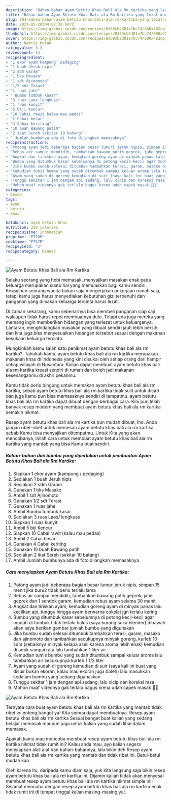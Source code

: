 ```yaml
---
description: "Bahan-bahan Ayam Betutu Khas Bali ala Rm Kartika yang lezat dan Mudah Dibuat"
title: "Bahan-bahan Ayam Betutu Khas Bali ala Rm Kartika yang lezat dan Mudah Dibuat"
slug: 804-bahan-bahan-ayam-betutu-khas-bali-ala-rm-kartika-yang-lezat-dan-mudah-dibuat
date: 2021-05-28T04:02:30.687Z
image: https://img-global.cpcdn.com/recipes/8369cb2d81a7bc74/680x482cq70/ayam-betutu-khas-bali-ala-rm-kartika-foto-resep-utama.jpg
thumbnail: https://img-global.cpcdn.com/recipes/8369cb2d81a7bc74/680x482cq70/ayam-betutu-khas-bali-ala-rm-kartika-foto-resep-utama.jpg
cover: https://img-global.cpcdn.com/recipes/8369cb2d81a7bc74/680x482cq70/ayam-betutu-khas-bali-ala-rm-kartika-foto-resep-utama.jpg
author: Nettie Moran
ratingvalue: 3.3
reviewcount: 13
recipeingredient:
- "1 ekor ayam kampung  pedaging"
- "1 buah Jeruk nipis"
- "2 sdm Garam"
- "1 bks Masako"
- "1 sdt Ajinomoto"
- "1/2 sdt Terasi"
- "1 ruas jahe"
- " Bumbu tumbuk kasar"
- "3 ruas Laos lengkuas"
- "1 ruas kunyit"
- "5 biji Kencur"
- "10 Cabai rawit kalau mau pedas"
- "2 Cabai besar"
- "4 Cabai keriting"
- "10 buah Bawang putih"
- "2 ikat Sereh sekitar 10 batang"
- " Jumlah bumbunya ada di foto dilangkah memasaknya"
recipeinstructions:
- "Potong ayam jadi beberapa bagian besar lumuri jeruk nipis, simpan 15 menit jika buru2 tidak perlu terlalu lama"
- "Rebus air sampai mendidih, tambahkan bawang putih geprek, jahe geprek dan 1 sendok garam, kemudian rebus ayam selama 30 menit"
- "Angkat dan tiriskan ayam, kemudian goreng ayam di minyak panas lalu kecilkan api, tunggu hingga ayam berwarna cokelat jgn terlalu kering"
- "Bumbu yang ditumbuk kasar sebelumnya di potong kecil-kecil agar mudah di tumbuk tidak terlalu halus (saya kurang suka blender) dibawah akan saya berikan gambar jumlah bumbu yang digunakan"
- "Jika bumbu sudah selesai ditumbuk tambahkan terasi, garam, masako dan ajinomoto dan tambahkan secukupnya minyak goreng, kurleb 10 sdm (sebaiknya minyak kelapa aseli karena aroma lebih enak) kemudian di aduk sampai rata lalu tambahkan 1 liter air"
- "Kemudian tumis bumbu yang sudah ditumbuk sampai keluar aroma lalu tambahkan air secukupnya kurleb 1 1/2 liter"
- "Ayam yang sudah di goreng kemudian di suir (saya kali ini buat yang disuir bukan ekoran, kalau mau ekoran juga boleh) lalu masukkan kedalam bumbu yang sedang dipanaskan"
- "Tunggu sekitar 1 jam dengan api sedang, lalu cicip dan koreksi rasa."
- "Mohon maaf videonya gak terlalu bagus krena udah capek masak 🤪🤪"
categories:
- Resep
tags:
- ayam
- betutu
- khas

katakunci: ayam betutu khas 
nutrition: 250 calories
recipecuisine: Indonesian
preptime: "PT10M"
cooktime: "PT57M"
recipeyield: "2"
recipecategory: Dinner

---
```



![Ayam Betutu Khas Bali ala Rm Kartika](https://img-global.cpcdn.com/recipes/8369cb2d81a7bc74/680x482cq70/ayam-betutu-khas-bali-ala-rm-kartika-foto-resep-utama.jpg)

Selaku seorang yang hobi memasak, menyajikan masakan enak pada keluarga merupakan suatu hal yang memuaskan bagi kamu sendiri. Kewajiban seorang  wanita bukan saja mengerjakan pekerjaan rumah saja, tetapi kamu juga harus menyediakan kebutuhan gizi terpenuhi dan panganan yang dimakan keluarga tercinta harus lezat.

Di zaman  sekarang, kamu sebenarnya bisa membeli panganan siap saji walaupun tidak harus repot membuatnya dulu. Tetapi ada juga mereka yang memang ingin memberikan hidangan yang terlezat untuk keluarganya. Lantaran, menghidangkan masakan yang dibuat sendiri jauh lebih bersih dan kita juga bisa menyesuaikan hidangan tersebut sesuai dengan makanan kesukaan keluarga tercinta. 



Mungkinkah kamu salah satu penikmat ayam betutu khas bali ala rm kartika?. Tahukah kamu, ayam betutu khas bali ala rm kartika merupakan makanan khas di Indonesia yang kini disukai oleh setiap orang dari hampir setiap wilayah di Nusantara. Kalian dapat membuat ayam betutu khas bali ala rm kartika kreasi sendiri di rumah dan boleh jadi makanan kesenanganmu di akhir pekanmu.

Kamu tidak perlu bingung untuk memakan ayam betutu khas bali ala rm kartika, sebab ayam betutu khas bali ala rm kartika tidak sulit untuk dicari dan juga kamu pun bisa memasaknya sendiri di tempatmu. ayam betutu khas bali ala rm kartika dapat dibuat dengan berbagai cara. Kini pun telah banyak resep modern yang membuat ayam betutu khas bali ala rm kartika semakin nikmat.

Resep ayam betutu khas bali ala rm kartika pun mudah dibuat, lho. Anda jangan ribet-ribet untuk memesan ayam betutu khas bali ala rm kartika, sebab Kamu bisa menyajikan ditempatmu. Untuk Kita yang akan mencobanya, inilah cara untuk membuat ayam betutu khas bali ala rm kartika yang mantab yang bisa Kamu buat sendiri.

<!--inarticleads1-->

##### Bahan-bahan dan bumbu yang diperlukan untuk pembuatan Ayam Betutu Khas Bali ala Rm Kartika:

1. Siapkan 1 ekor ayam (kampung / pedaging)
1. Sediakan 1 buah Jeruk nipis
1. Sediakan 2 sdm Garam
1. Gunakan 1 bks Masako
1. Ambil 1 sdt Ajinomoto
1. Gunakan 1/2 sdt Terasi
1. Gunakan 1 ruas jahe
1. Ambil  Bumbu tumbuk kasar
1. Sediakan 3 ruas Laos/ lengkuas
1. Siapkan 1 ruas kunyit
1. Ambil 5 biji Kencur
1. Siapkan 10 Cabai rawit (kalau mau pedas)
1. Ambil 2 Cabai besar
1. Gunakan 4 Cabai keriting
1. Gunakan 10 buah Bawang putih
1. Sediakan 2 ikat Sereh (sekitar 10 batang)
1. Ambil  Jumlah bumbunya ada di foto dilangkah memasaknya




<!--inarticleads2-->

##### Cara menyiapkan Ayam Betutu Khas Bali ala Rm Kartika:

1. Potong ayam jadi beberapa bagian besar lumuri jeruk nipis, simpan 15 menit jika buru2 tidak perlu terlalu lama
1. Rebus air sampai mendidih, tambahkan bawang putih geprek, jahe geprek dan 1 sendok garam, kemudian rebus ayam selama 30 menit
1. Angkat dan tiriskan ayam, kemudian goreng ayam di minyak panas lalu kecilkan api, tunggu hingga ayam berwarna cokelat jgn terlalu kering
1. Bumbu yang ditumbuk kasar sebelumnya di potong kecil-kecil agar mudah di tumbuk tidak terlalu halus (saya kurang suka blender) dibawah akan saya berikan gambar jumlah bumbu yang digunakan
1. Jika bumbu sudah selesai ditumbuk tambahkan terasi, garam, masako dan ajinomoto dan tambahkan secukupnya minyak goreng, kurleb 10 sdm (sebaiknya minyak kelapa aseli karena aroma lebih enak) kemudian di aduk sampai rata lalu tambahkan 1 liter air
1. Kemudian tumis bumbu yang sudah ditumbuk sampai keluar aroma lalu tambahkan air secukupnya kurleb 1 1/2 liter
1. Ayam yang sudah di goreng kemudian di suir (saya kali ini buat yang disuir bukan ekoran, kalau mau ekoran juga boleh) lalu masukkan kedalam bumbu yang sedang dipanaskan
1. Tunggu sekitar 1 jam dengan api sedang, lalu cicip dan koreksi rasa.
1. Mohon maaf videonya gak terlalu bagus krena udah capek masak 🤪🤪
<img src="//assets-global.cpcdn.com/assets/icons/button_play-2c75c40dde080a61004c1f40b05d8f140eaff45d7e9e6481dc71c63d2e7c4909.png" alt="Ayam Betutu Khas Bali ala Rm Kartika">



Ternyata cara buat ayam betutu khas bali ala rm kartika yang mantab tidak ribet ini enteng banget ya! Kita semua dapat membuatnya. Resep ayam betutu khas bali ala rm kartika Sesuai banget buat kalian yang sedang belajar memasak maupun juga untuk kalian yang sudah lihai dalam memasak.

Apakah kamu mau mencoba membuat resep ayam betutu khas bali ala rm kartika nikmat tidak rumit ini? Kalau anda mau, ayo kalian segera menyiapkan alat-alat dan bahan-bahannya, lalu bikin deh Resep ayam betutu khas bali ala rm kartika yang mantab dan tidak ribet ini. Betul-betul mudah kan. 

Oleh karena itu, daripada kamu diam saja, yuk kita langsung saja bikin resep ayam betutu khas bali ala rm kartika ini. Dijamin kalian tiidak akan menyesal membuat resep ayam betutu khas bali ala rm kartika nikmat simple ini! Selamat mencoba dengan resep ayam betutu khas bali ala rm kartika enak tidak rumit ini di tempat tinggal kalian masing-masing,ya!.

